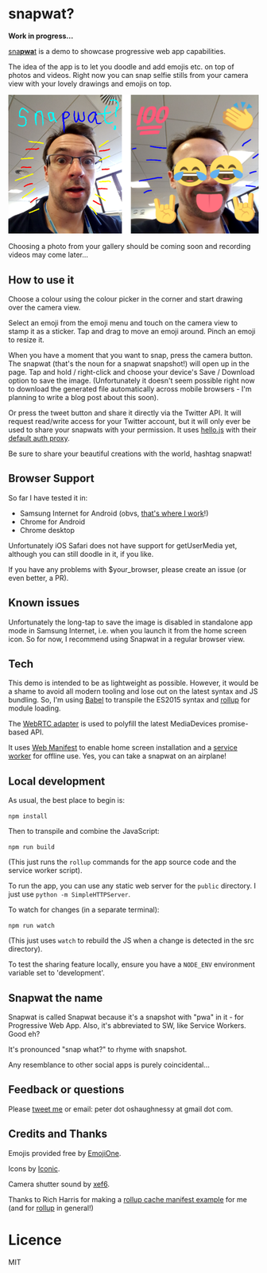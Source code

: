 # snapwat?

**Work in progress...**

[sna**pwa**t](https://snapw.at) is a demo to showcase progressive web app capabilities.

The idea of the app is to let you doodle and add emojis etc. on top of photos and videos.
Right now you can snap selfie stills from your camera view with your lovely drawings and emojis
on top. 

<img src="docs/snapwat-snapshots.png?raw=true" alt="A snapwat" width="600px"/>

Choosing a photo from your gallery should be coming soon and recording videos may come later...


## How to use it

Choose a colour using the colour picker in the corner and start drawing over the camera view.

Select an emoji from the emoji menu and touch on the camera view to stamp it as a sticker.
Tap and drag to move an emoji around. Pinch an emoji to resize it.

When you have a moment that you want to snap, press the camera button. The snapwat (that's the noun for a snapwat 
snapshot!) will open up in the page. Tap and hold / right-click and choose your device's Save / Download option to save 
the image. (Unfortunately it doesn't seem possible right now to download the generated file automatically across mobile 
browsers - I'm planning to write a blog post about this soon).

Or press the tweet button and share it directly via the Twitter API. It will request read/write access for your
Twitter account, but it will only ever be used to share your snapwats with your permission. It uses 
[hello.js](https://adodson.com/hello.js/) with their [default auth proxy](https://auth-server.herokuapp.com/). 

Be sure to share your beautiful creations with the world, hashtag snapwat! 


## Browser Support

So far I have tested it in:

* Samsung Internet for Android (obvs, [that's where I work](https://medium.com/samsung-internet-dev/about)!)
* Chrome for Android
* Chrome desktop

Unfortunately iOS Safari does not have support for getUserMedia yet, although you can still doodle in it, if you like.

If you have any problems with $your_browser, please create an issue (or even better, a PR).


## Known issues

Unfortunately the long-tap to save the image is disabled in standalone app mode in Samsung Internet, i.e. when you
launch it from the home screen icon. So for now, I recommend using Snapwat in a regular browser view.


## Tech

This demo is intended to be as lightweight as possible. However, it would be a shame to avoid
all modern tooling and lose out on the latest syntax and JS bundling. So, I'm using 
[Babel](https://babeljs.io/) to transpile the ES2015 syntax and [rollup](http://rollupjs.org) 
for module loading.

The [WebRTC adapter](https://github.com/webrtc/adapter) is used to polyfill the latest 
MediaDevices promise-based API.

It uses [Web Manifest](https://developer.mozilla.org/en-US/docs/Web/Manifest) to enable home screen 
installation and a [service worker](https://developers.google.com/web/fundamentals/primers/service-worker/) 
for offline use. Yes, you can take a snapwat on an airplane!


## Local development

As usual, the best place to begin is:

```npm install```

Then to transpile and combine the JavaScript:

```npm run build```

(This just runs the `rollup` commands for the app source code and the service worker script).

To run the app, you can use any static web server for the `public` directory. 
I just use `python -m SimpleHTTPServer`.

To watch for changes (in a separate terminal):

```npm run watch```

(This just uses `watch` to rebuild the JS when a change is detected in the src directory).

To test the sharing feature locally, ensure you have a `NODE_ENV` environment variable set to
'development'.


## Snapwat the name

Snapwat is called Snapwat because it's a snapshot with "pwa" in it - for Progressive Web App. 
Also, it's abbreviated to SW, like Service Workers. Good eh? 

It's pronounced "snap what?" to rhyme with snapshot.

Any resemblance to other social apps is purely coincidental...


## Feedback or questions

Please [tweet me](https://twitter.com/poshaughnessy) or email: peter dot oshaughnessy at gmail dot com.


## Credits and Thanks

Emojis provided free by [EmojiOne](http://emojione.com/).

Icons by [Iconic](https://useiconic.com/).

Camera shutter sound by [xef6](https://www.freesound.org/people/xef6/sounds/61059/).

Thanks to Rich Harris for making a [rollup cache manifest example](https://gitlab.com/Rich-Harris/rollup-cache-manifest-example) 
for me (and for [rollup](http://rollupjs.org/) in general!)

# Licence

MIT
